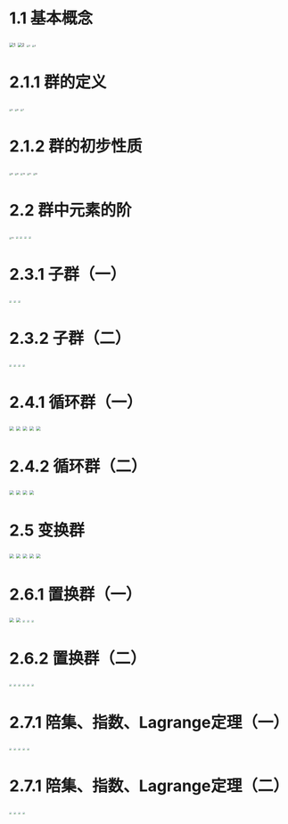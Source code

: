 # 1.1 基本概念

<img src="./近世代数.assets/1.png" alt="1" style="zoom: 50%;" />

<img src="./近世代数.assets/2.png" alt="2" style="zoom: 50%;" />

<img src="./近世代数.assets/3.png" alt="3" style="zoom: 25%;" />

<img src="./近世代数.assets/4.png" alt="4" style="zoom: 25%;" />

# 2.1.1 群的定义

<img src="./近世代数.assets/5.png" alt="5" style="zoom: 25%;" />

<img src="./近世代数.assets/6.png" alt="6" style="zoom: 25%;" />

<img src="./近世代数.assets/7.png" alt="7" style="zoom: 25%;" />

# 2.1.2 群的初步性质

<img src="./近世代数.assets/8.png" alt="8" style="zoom: 25%;" />

<img src="./近世代数.assets/9.png" alt="9" style="zoom: 25%;" />

<img src="./近世代数.assets/10.png" alt="10" style="zoom:25%;" />

<img src="./近世代数.assets/11.png" alt="11" style="zoom:25%;" />

<img src="./近世代数.assets/12.png" alt="12" style="zoom:25%;" />

# 2.2 群中元素的阶

<img src="./近世代数.assets/13.png" alt="13" style="zoom: 25%;" />

<img src="./近世代数.assets/14.png" style="zoom:25%;" />

<img src="./近世代数.assets/15.png" style="zoom:25%;" />

<img src="./近世代数.assets/16.png" style="zoom:25%;" />

<img src="./近世代数.assets/17.png" style="zoom:25%;" />

# 2.3.1 子群（一）

<img src="./近世代数.assets/18.png" style="zoom:25%;" />

<img src="./近世代数.assets/19.png" style="zoom:25%;" />

<img src="./近世代数.assets/20.png" style="zoom:25%;" />

# 2.3.2 子群（二）

<img src="./近世代数.assets/21.png" style="zoom:25%;" />

<img src="./近世代数.assets/22.png" style="zoom:25%;" />

<img src="./近世代数.assets/23.png" style="zoom:25%;" />

<img src="./近世代数.assets/24.png" style="zoom:25%;" />

# 2.4.1 循环群（一）

<img src="./近世代数.assets/25.png" style="zoom:50%;" />

<img src="./近世代数.assets/26.png" style="zoom:50%;" />

<img src="./近世代数.assets/27.png" style="zoom:50%;" />

<img src="./近世代数.assets/28.png" style="zoom:50%;" />

<img src="./近世代数.assets/29.png" style="zoom:50%;" />

# 2.4.2 循环群（二）

<img src="./近世代数.assets/30.png" style="zoom:50%;" />

<img src="./近世代数.assets/31.png" style="zoom:50%;" />

<img src="./近世代数.assets/32.png" style="zoom:50%;" />

<img src="./近世代数.assets/33.png" style="zoom:50%;" />

# 2.5 变换群

<img src="./近世代数.assets/34.png" style="zoom:50%;" />

<img src="./近世代数.assets/35.png" style="zoom:50%;" />

<img src="./近世代数.assets/36.png" style="zoom:50%;" />

<img src="./近世代数.assets/37.png" style="zoom:50%;" />

<img src="./近世代数.assets/38.png" style="zoom:50%;" />

# 2.6.1 置换群（一）

<img src="./近世代数.assets/39.png" style="zoom:50%;" />

<img src="./近世代数.assets/40.png" style="zoom:50%;" />

<img src="./近世代数.assets/41.png" style="zoom:25%;" />

<img src="./近世代数.assets/42.png" style="zoom:25%;" />

<img src="./近世代数.assets/43.png" style="zoom:25%;" />

# 2.6.2 置换群（二）

<img src="./近世代数.assets/44.png" style="zoom:25%;" />

<img src="./近世代数.assets/45.png" style="zoom:25%;" />

<img src="./近世代数.assets/46.png" style="zoom:25%;" />

<img src="./近世代数.assets/47.png" style="zoom:25%;" />

<img src="./近世代数.assets/48.png" style="zoom:25%;" />

<img src="./近世代数.assets/49.png" style="zoom:25%;" />

# 2.7.1 陪集、指数、Lagrange定理（一）

<img src="./近世代数.assets/50.png" style="zoom:25%;" />

<img src="./近世代数.assets/51.png" style="zoom:25%;" />

<img src="./近世代数.assets/52.png" style="zoom:25%;" />

<img src="./近世代数.assets/53.png" style="zoom:25%;" />

<img src="./近世代数.assets/54.png" style="zoom:25%;" />

# 2.7.1 陪集、指数、Lagrange定理（二）

<img src="./近世代数.assets/55.png" style="zoom:25%;" />

<img src="./近世代数.assets/56.png" style="zoom:25%;" />

<img src="./近世代数.assets/57.png" style="zoom:25%;" />

<img src="./近世代数.assets/58.png" style="zoom:25%;" />